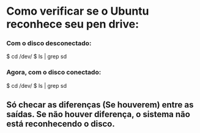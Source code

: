 # Como verificar se o Ubuntu reconhece seu pen drive:
### Com o disco desconectado:
$ cd /dev/
$ ls | grep sd
### Agora, com o disco conectado:
$ cd /dev/
$ ls | grep sd
## Só checar as diferenças (Se houverem) entre as saídas. Se não houver diferença, o sistema não está reconhecendo o disco.

